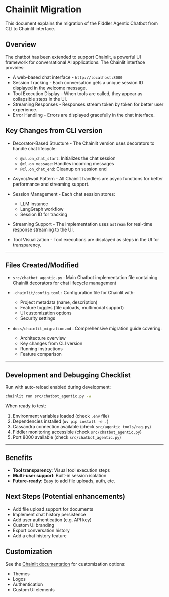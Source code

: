 # Chainlit Migration

This document explains the migration of the Fiddler Agentic Chatbot from CLI to Chainlit interface.

## Overview

The chatbot has been extended to support Chainlit, a powerful UI framework for conversational AI applications. The Chainlit interface provides:

- A web-based chat interface - `http://localhost:8000`
- Session Tracking - Each conversation gets a unique session ID displayed in the welcome message.
- Tool Execution Display - When tools are called, they appear as collapsible steps in the UI.
- Streaming Responses - Responses stream token by token for better user experience.
- Error Handling - Errors are displayed gracefully in the chat interface.

## Key Changes from CLI version

- Decorator-Based Structure - The Chainlit version uses decorators to handle chat lifecycle:
  - `@cl.on_chat_start`: Initializes the chat session
  - `@cl.on_message`: Handles incoming messages
  - `@cl.on_chat_end`: Cleanup on session end

- Async/Await Pattern - All Chainlit handlers are async functions for better performance and streaming support.

- Session Management - Each chat session stores:
  - LLM instance
  - LangGraph workflow
  - Session ID for tracking

- Streaming Support - The implementation uses `astream` for real-time response streaming to the UI.

- Tool Visualization - Tool executions are displayed as steps in the UI for transparency.

---

## Files Created/Modified

- `src/chatbot_agentic.py` : Main Chatbot implementation file containing Chainlit decorators for chat lifecycle management

- `.chainlit/config.toml` : Configuration file for Chainlit with:
  - Project metadata (name, description)
  - Feature toggles (file uploads, multimodal support)
  - UI customization options
  - Security settings

- `docs/chainlit_migration.md` : Comprehensive migration guide covering:
  - Architecture overview
  - Key changes from CLI version
  - Running instructions
  - Feature comparison

---

## Development and Debugging Checklist

Run with auto-reload enabled during development:

```bash
chainlit run src/chatbot_agentic.py -w
```

When ready to test:

1. Environment variables loaded (check `.env` file)
2. Dependencies installed (`uv pip install -e .`)
3. Cassandra connection available (check `src/agentic_tools/rag.py`)
4. Fiddler monitoring accessible (check `src/chatbot_agentic.py`)
5. Port 8000 available (check `src/chatbot_agentic.py`)

---

## Benefits

- **Tool transparency**: Visual tool execution steps
- **Multi-user support**: Built-in session isolation
- **Future-ready**: Easy to add file uploads, auth, etc.

## Next Steps (Potential enhancements)

- Add file upload support for documents
- Implement chat history persistence
- Add user authentication (e.g. API key)
- Custom UI branding
- Export conversation history
- Add a chat history feature

## Customization

See the [Chainlit documentation](https://docs.chainlit.io) for customization options:

- Themes
- Logos
- Authentication
- Custom UI elements
